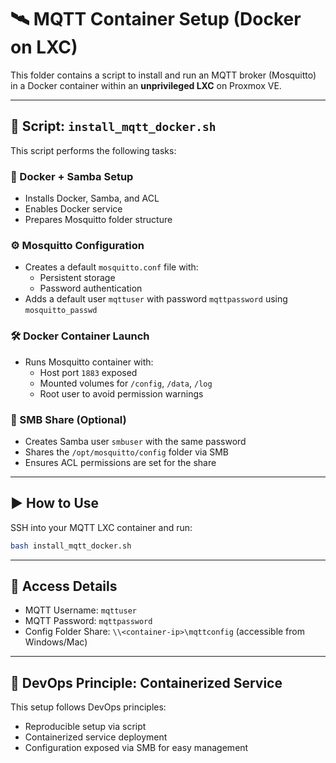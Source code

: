 # 🛰️ MQTT Container Setup (Docker on LXC)

This folder contains a script to install and run an MQTT broker (Mosquitto) in a Docker container within an **unprivileged LXC** on Proxmox VE.

---

## 🧾 Script: `install_mqtt_docker.sh`

This script performs the following tasks:

### 🐳 Docker + Samba Setup

- Installs Docker, Samba, and ACL
- Enables Docker service
- Prepares Mosquitto folder structure

### ⚙️ Mosquitto Configuration

- Creates a default `mosquitto.conf` file with:
  - Persistent storage
  - Password authentication
- Adds a default user `mqttuser` with password `mqttpassword` using `mosquitto_passwd`

### 🛠️ Docker Container Launch

- Runs Mosquitto container with:
  - Host port `1883` exposed
  - Mounted volumes for `/config`, `/data`, `/log`
  - Root user to avoid permission warnings

### 🔗 SMB Share (Optional)

- Creates Samba user `smbuser` with the same password
- Shares the `/opt/mosquitto/config` folder via SMB
- Ensures ACL permissions are set for the share

---

## ▶️ How to Use

SSH into your MQTT LXC container and run:

```bash
bash install_mqtt_docker.sh
```

---

## 🔐 Access Details

- MQTT Username: `mqttuser`
- MQTT Password: `mqttpassword`
- Config Folder Share: `\\<container-ip>\mqttconfig` (accessible from Windows/Mac)

---

## 🧠 DevOps Principle: Containerized Service

This setup follows DevOps principles:

- Reproducible setup via script
- Containerized service deployment
- Configuration exposed via SMB for easy management
